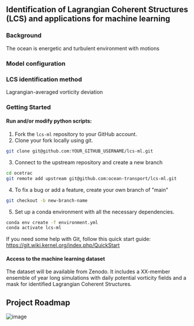 ## Identification of Lagrangian Coherent Structures (LCS) and applications for machine learning

### Background

The ocean is energetic and turbulent environment with motions 

### Model configuration



### LCS identification method

Lagrangian-averaged vorticity deviation



### Getting Started

#### Run and/or modify python scripts:

1. Fork the `lcs-ml` repository to your GitHub account.
2. Clone your fork locally using git.
```bash
git clone git@github.com:YOUR_GITHUB_USERNAME/lcs-ml.git
```
3. Connect to the upstream repository and create a new branch
```bash
cd ocetrac
git remote add upstream git@github.com:ocean-transport/lcs-ml.git
```
4. To fix a bug or add a feature, create your own branch of "main"
```bash
git checkout -b new-branch-name
```

5. Set up a conda environment with all the necessary dependencies.
```bash
conda env create -f environment.yml
conda activate lcs-ml
```

If you need some help with Git, follow this quick start guide: https://git.wiki.kernel.org/index.php/QuickStart


#### Access to the machine learning dataset

The dataset will be available from Zenodo. It includes a XX-member ensemble of year long simulations with daily potential vorticity fields and a mask for identified Lagrangian Coherent Structures. 


## Project Roadmap

![image](https://user-images.githubusercontent.com/1197350/111811323-4f888980-88ad-11eb-85d4-aae9a3dd4d84.png)
